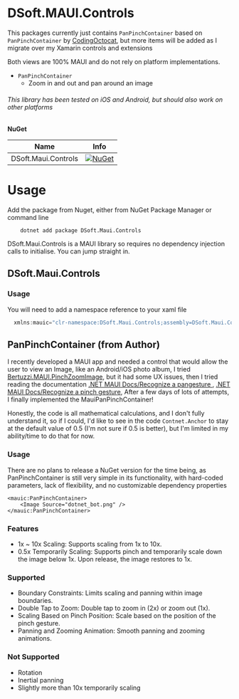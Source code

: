 # DSoft.MAUI.Controls

This packages currently just contains `PanPinchContainer` based on `PanPinchContainer` by [CodingOctocat](https://github.com/CodingOctocat/MauiPanPinchContainer), but more items will be added as I migrate over my Xamarin controls and extensions

Both views are 100% MAUI and do not rely on platform implementations.

 - `PanPinchContainer`
    - Zoom in and out and pan around an image 

 ###### This library has been tested on iOS and Android, but should also work on other platforms

 **NuGet**

|Name|Info|
| ------------------- | ------------------- | 
|DSoft.Maui.Controls|[![NuGet](https://buildstats.info/nuget/DSoft.Maui.Controls)](https://www.nuget.org/packages/DSoft.Maui.Controls)|

# Usage

Add the package from Nuget, either from NuGet Package Manager or command line

        dotnet add package DSoft.Maui.Controls

DSoft.Maui.Controls is a MAUI library so requires no dependency injection calls to initialise.  You can jump straight in.
 
## DSoft.Maui.Controls

### Usage

You will need to add a namespace reference to your xaml file

```csharp
  xmlns:mauic="clr-namespace:DSoft.Maui.Controls;assembly=DSoft.Maui.Controls"  
```

## PanPinchContainer (from Author)
I recently developed a MAUI app and needed a control that would allow the user to view an Image, like an Android/iOS photo album, I tried [Bertuzzi.MAUI.PinchZoomImage](https://github.com/TBertuzzi/Bertuzzi.MAUI.PinchZoomImage ), but it had some UX issues, then I tried reading the documentation [.NET MAUI Docs/Recognize a pangesture ](https://learn.microsoft.com/zh-cn/dotnet/maui/fundamentals/gestures/pan), [ .NET MAUI Docs/Recognize a pinch gesture](https://learn.microsoft.com/en-us/dotnet/maui/fundamentals/gestures/pinch ), After a few days of lots of attempts, I finally implemented the MauiPanPinchContainer!

Honestly, the code is all mathematical calculations, and I don't fully understand it, so if I could, I'd like to see in the code `Contnet.Anchor` to stay at the default value of 0.5 (I'm not sure if 0.5 is better), but I'm limited in my ability/time to do that for now.

### Usage
There are no plans to release a NuGet version for the time being, as PanPinchContainer is still very simple in its functionality, with hard-coded parameters, lack of flexibility, and no customizable dependency properties

```xaml
<mauic:PanPinchContainer>
    <Image Source="dotnet_bot.png" />
</mauic:PanPinchContainer> 
```

### Features
- 1x ~ 10x Scaling: Supports scaling from 1x to 10x.
- 0.5x Temporarily Scaling: Supports pinch and temporarily scale down the image below 1x. Upon release, the image restores to 1x.

### Supported
- Boundary Constraints: Limits scaling and panning within image boundaries.
- Double Tap to Zoom: Double tap to zoom in (2x) or zoom out (1x).
- Scaling Based on Pinch Position: Scale based on the position of the pinch gesture.
- Panning and Zooming Animation: Smooth panning and zooming animations.

### Not Supported
- Rotation
- Inertial panning
- Slightly more than 10x temporarily scaling

